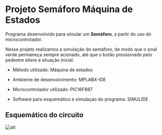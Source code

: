 # Projeto Semáforo Máquina de Estados

Programa desenvolvido para simular um **Semáforo**, a partir do uso do microcontrolador.

Nesse projeto realizamos a simulação do semáforo, de modo que o sinal verde permaneça sempre acionado, até que o botão pressionado pelo pedestre altere a situação inicial.

* Método utilizado: Máquina de estados

* Ambiente de desenvolvimento: MPLABX-IDE

* Microcontrolador utilizado: PIC16F887

* Software para esquemático e simulaçao do programa: SIMULIDE

## Esquemático do circuito

![alt]()
